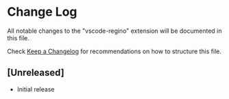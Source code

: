 # Change Log

All notable changes to the "vscode-regino" extension will be documented in this file.

Check [Keep a Changelog](http://keepachangelog.com/) for recommendations on how to structure this file.

## [Unreleased]

- Initial release